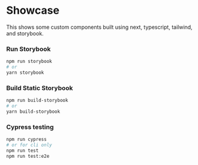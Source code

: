 # Showcase

This shows some custom components built using next, typescript, tailwind, and storybook. 

### Run Storybook

```bash
npm run storybook
# or
yarn storybook
```

### Build Static Storybook

```bash
npm run build-storybook
# or
yarn build-storybook
```

### Cypress testing

```bash
npm run cypress
# or for cli only 
npm run test
npm run test:e2e
```